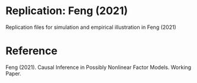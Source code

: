 # Replication: Feng (2021)
Replication files for simulation and empirical illustration in Feng (2021)

# Reference
Feng (2021). Causal Inference in Possibly Nonlinear Factor Models. Working Paper.
